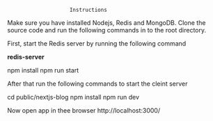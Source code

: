                         Instructions

Make sure you have installed Nodejs, Redis and MongoDB.
Clone the source code and run the following commands in to the root directory. 

First, start the Redis server by running the following command

**redis-server**

npm install 
npm run start

After that run the following commands to start the cleint server 

cd public/nextjs-blog
npm install 
npm run dev

Now open app in thee browser http://localhost:3000/




